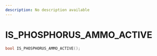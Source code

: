 ```yaml
---
description: No description available 
---
```


# IS_PHOSPHORUS_AMMO_ACTIVE

```cpp
bool IS_PHOSPHORUS_AMMO_ACTIVE();
```